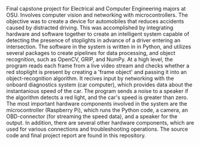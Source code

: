Final capstone project for Electrical and Computer Engineering majors at OSU. Involves computer vision and networking with microcontrollers. The objective was to create a device for automobiles that reduces accidents caused by distracted driving. This was accomplished by integrating hardware and software together to create an intelligent system capable of detecting the presence of stoplights in advance of a driver entering an intersection. The software in the system is written in in Python, and utilizes several packages to create pipelines for data processing, and object recognition, such as OpenCV, GRIP, and NumPy. At a high level, the program reads each frame from a live video stream and checks whether a red stoplight is present by creating a 'frame object' and passing it into an object-recognition algorithm. It recives input by networking with the onboard diagnostics system (car computer), which provides data about the instantanious speed of the car. The program sends a noise to a speaker if the algorithm detects a red light, and the car's speed is greater than zero.  The most important hardware components involved in the system are the microcontroller (Raspberry Pi), which runs the Python code, a camera, an OBD-connector (for streaming the speed data), and a speaker for the output. In addition, there are several other hardware components, which are used for various connections and troubleshooting operations. The source code and final project report are found in this repository.
